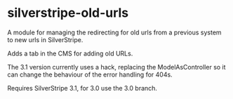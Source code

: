 silverstripe-old-urls
=====================

A module for managing the redirecting for old urls from a previous system to new urls in SilverStripe.

Adds a tab in the CMS for adding old URLs.

The 3.1 version currently uses a hack, replacing the ModelAsController so it can change the behaviour of the error handling for 404s.

Requires SilverStripe 3.1, for 3.0 use the 3.0 branch.

